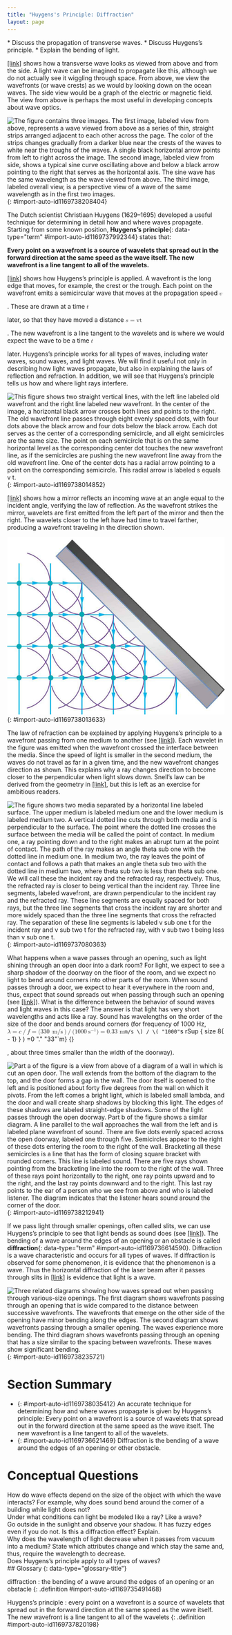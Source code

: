 ```yaml
---
title: "Huygens's Principle: Diffraction"
layout: page
---
```



<div data-type="abstract" markdown="1">
* Discuss the propagation of transverse waves.
* Discuss Huygens’s principle.
* Explain the bending of light.

</div>

[\[link\]](#import-auto-id1169738208404) shows how a transverse wave looks as viewed from above and from the side. A light wave can be imagined to propagate like this, although we do not actually see it wiggling through space. From above, we view the wavefronts (or wave crests) as we would by looking down on the ocean waves. The side view would be a graph of the electric or magnetic field. The view from above is perhaps the most useful in developing concepts about wave optics.

![The figure contains three images. The first image, labeled view from above, represents a wave viewed from above as a series of thin, straight strips arranged adjacent to each other across the page. The color of the strips changes gradually from a darker blue near the crests of the waves to white near the troughs of the waves. A single black horizontal arrow points from left to right across the image. The second image, labeled view from side, shows a typical sine curve oscillating above and below a black arrow pointing to the right that serves as the horizontal axis. The sine wave has the same wavelength as the wave viewed from above. The third image, labeled overall view, is a perspective view of a wave of the same wavelength as in the first two images.](../resources/Figure_28_02_01a.jpg "A transverse wave, such as an electromagnetic wave like light, as viewed from above and from the side. The direction of propagation is perpendicular to the wavefronts (or wave crests) and is represented by an arrow like a ray."){: #import-auto-id1169738208404}

The Dutch scientist Christiaan Huygens (1629–1695) developed a useful technique for determining in detail how and where waves propagate. Starting from some known position, **Huygens’s principle**{: data-type="term" #import-auto-id1169737992344} states that:

**Every point on a wavefront is a source of wavelets that spread out in the forward direction at the same speed as the wave itself. The new wavefront is a line tangent to all of the wavelets.**

[\[link\]](#import-auto-id1169738014852) shows how Huygens’s principle is applied. A wavefront is the long edge that moves, for example, the crest or the trough. Each point on the wavefront emits a semicircular wave that moves at the propagation speed <math xmlns="http://www.w3.org/1998/Math/MathML"><semantics><mrow><mrow><mi>v</mi></mrow><mrow /></mrow><annotation encoding="StarMath 5.0"> size 12{v} {}</annotation></semantics></math>

. These are drawn at a time <math xmlns="http://www.w3.org/1998/Math/MathML"><semantics><mrow><mrow><mi>t</mi></mrow><mrow /></mrow><annotation encoding="StarMath 5.0"> size 12{t} {}</annotation></semantics></math>

 later, so that they have moved a distance <math xmlns="http://www.w3.org/1998/Math/MathML"><semantics><mrow><mrow><mrow><mi>s</mi><mo stretchy="false">=</mo><mstyle fontstyle="italic"><mrow><mtext>vt</mtext></mrow></mstyle></mrow></mrow><mrow /></mrow><annotation encoding="StarMath 5.0"> size 12{s= ital "vt"} {}</annotation></semantics></math>

. The new wavefront is a line tangent to the wavelets and is where we would expect the wave to be a time <math xmlns="http://www.w3.org/1998/Math/MathML"><semantics><mrow><mrow><mi>t</mi></mrow><mrow /></mrow><annotation encoding="StarMath 5.0"> size 12{t} {}</annotation></semantics></math>

 later. Huygens’s principle works for all types of waves, including water waves, sound waves, and light waves. We will find it useful not only in describing how light waves propagate, but also in explaining the laws of reflection and refraction. In addition, we will see that Huygens’s principle tells us how and where light rays interfere.

![This figure shows two straight vertical lines, with the left line labeled old wavefront and the right line labeled new wavefront. In the center of the image, a horizontal black arrow crosses both lines and points to the right. The old wavefront line passes through eight evenly spaced dots, with four dots above the black arrow and four dots below the black arrow. Each dot serves as the center of a corresponding semicircle, and all eight semicircles are the same size. The point on each semicircle that is on the same horizontal level as the corresponding center dot touches the new wavefront line, as if the semicircles are pushing the new wavefront line away from the old wavefront line. One of the center dots has a radial arrow pointing to a point on the corresponding semicircle. This radial arrow is labeled s equals v t.](../resources/Figure_28_02_02a.jpg "Huygens&#x2019;s principle applied to a straight wavefront. Each point on the wavefront emits a semicircular wavelet that moves a distance  &#10; &#10;&#10;  s&#10;=&#10;v&#10;t&#10;&#10; &#10;. The new wavefront is a line tangent to the wavelets."){: #import-auto-id1169738014852}

[\[link\]](#import-auto-id1169738013633) shows how a mirror reflects an incoming wave at an angle equal to the incident angle, verifying the law of reflection. As the wavefront strikes the mirror, wavelets are first emitted from the left part of the mirror and then the right. The wavelets closer to the left have had time to travel farther, producing a wavefront traveling in the direction shown.

![The figure shows a grid pattern made of dots. The overall grid pattern would be square were its upper-right four dots not cut off by a gray solid rectangle oriented at forty five degrees counterclockwise from the vertical. Semicircles representing wavelets are centered on each dot. Arrows indicate that the wavelets approach the angled surface from the left and then reflect downward.](../resources/Figure_28_02_03a.jpg "Huygens&#x2019;s principle applied to a straight wavefront striking a mirror. The wavelets shown were emitted as each point on the wavefront struck the mirror. The tangent to these wavelets shows that the new wavefront has been reflected at an angle equal to the incident angle. The direction of propagation is perpendicular to the wavefront, as shown by the downward-pointing arrows."){: #import-auto-id1169738013633}

The law of refraction can be explained by applying Huygens’s principle to a wavefront passing from one medium to another (see [\[link\]](#import-auto-id1169737080363)). Each wavelet in the figure was emitted when the wavefront crossed the interface between the media. Since the speed of light is smaller in the second medium, the waves do not travel as far in a given time, and the new wavefront changes direction as shown. This explains why a ray changes direction to become closer to the perpendicular when light slows down. Snell’s law can be derived from the geometry in [\[link\]](#import-auto-id1169737080363), but this is left as an exercise for ambitious readers.

![The figure shows two media separated by a horizontal line labeled surface. The upper medium is labeled medium one and the lower medium is labeled medium two. A vertical dotted line cuts through both media and is perpendicular to the surface. The point where the dotted line crosses the surface between the media will be called the point of contact. In medium one, a ray pointing down and to the right makes an abrupt turn at the point of contact. The path of the ray makes an angle theta sub one with the dotted line in medium one. In medium two, the ray leaves the point of contact and follows a path that makes an angle theta sub two with the dotted line in medium two, where theta sub two is less than theta sub one. We will call these the incident ray and the refracted ray, respectively. Thus, the refracted ray is closer to being vertical than the incident ray. Three line segments, labeled wavefront, are drawn perpendicular to the incident ray and the refracted ray. These line segments are equally spaced for both rays, but the three line segments that cross the incident ray are shorter and more widely spaced than the three line segments that cross the refracted ray. The separation of these line segments is labeled v sub one t for the incident ray and v sub two t for the refracted ray, with v sub two t being less than v sub one t.](../resources/Figure_28_02_04a.jpg "Huygens&#x2019;s principle applied to a straight wavefront traveling from one medium to another where its speed is less. The ray bends toward the perpendicular, since the wavelets have a lower speed in the second medium."){: #import-auto-id1169737080363}

What happens when a wave passes through an opening, such as light shining through an open door into a dark room? For light, we expect to see a sharp shadow of the doorway on the floor of the room, and we expect no light to bend around corners into other parts of the room. When sound passes through a door, we expect to hear it everywhere in the room and, thus, expect that sound spreads out when passing through such an opening (see [\[link\]](#import-auto-id1169738212941)). What is the difference between the behavior of sound waves and light waves in this case? The answer is that light has very short wavelengths and acts like a ray. Sound has wavelengths on the order of the size of the door and bends around corners (for frequency of 1000 Hz, <math xmlns="http://www.w3.org/1998/Math/MathML"><semantics><mrow><mrow><mrow><mrow><mrow><mi>λ</mi><mo stretchy="false">=</mo><mrow><mi>c</mi><mo stretchy="false">/</mo><mi>f</mi></mrow></mrow><mo stretchy="false">=</mo><mo stretchy="false">(</mo></mrow><mtext>330</mtext><mspace width="0.25em" /><mrow><mtext>m</mtext><mo stretchy="false">/</mo><mtext>s</mtext></mrow><mrow><mo stretchy="false">)</mo><mo stretchy="false">/</mo><mo stretchy="false">(</mo></mrow><mtext>1000</mtext><mspace width="0.25em" /><msup><mtext>s</mtext><mrow><mrow><mo stretchy="false">−</mo><mn>1</mn></mrow></mrow></msup><mrow><mo stretchy="false">)</mo><mo stretchy="false">=</mo><mn>0</mn></mrow><mtext>.</mtext><mtext>33 m</mtext></mrow></mrow><mrow /></mrow><annotation encoding="StarMath 5.0"> size 12{λ=c/f= \( "330"`m/s \) / \( "1000"`s rSup { size 8{ - 1} } \) =0 "." "33"`m} {}</annotation></semantics></math>

, about three times smaller than the width of the doorway).

![Part a of the figure is a view from above of a diagram of a wall in which is cut an open door. The wall extends from the bottom of the diagram to the top, and the door forms a gap in the wall. The door itself is opened to the left and is positioned about forty five degrees from the wall on which it pivots. From the left comes a bright light, which is labeled small lambda, and the door and wall create sharp shadows by blocking this light. The edges of these shadows are labeled straight-edge shadows. Some of the light passes through the open doorway. Part b of the figure shows a similar diagram. A line parallel to the wall approaches the wall from the left and is labeled plane wavefront of sound. There are five dots evenly spaced across the open doorway, labeled one through five. Semicircles appear to the right of these dots entering the room to the right of the wall. Bracketing all these semicircles is a line that has the form of closing square bracket with rounded corners. This line is labeled sound. There are five rays shown pointing from the bracketing line into the room to the right of the wall. Three of these rays point horizontally to the right, one ray points upward and to the right, and the last ray points downward and to the right. This last ray points to the ear of a person who we see from above and who is labeled listener. The diagram indicates that the listener hears sound around the corner of the door.](../resources/Figure_28_02_05a.jpg "(a) Light passing through a doorway makes a sharp outline on the floor. Since light&#x2019;s wavelength is very small compared with the size of the door, it acts like a ray. (b) Sound waves bend into all parts of the room, a wave effect, because their wavelength is similar to the size of the door."){: #import-auto-id1169738212941}

If we pass light through smaller openings, often called slits, we can use Huygens’s principle to see that light bends as sound does (see [\[link\]](#import-auto-id1169738235721)). The bending of a wave around the edges of an opening or an obstacle is called **diffraction**{: data-type="term" #import-auto-id1169736614590}. Diffraction is a wave characteristic and occurs for all types of waves. If diffraction is observed for some phenomenon, it is evidence that the phenomenon is a wave. Thus the horizontal diffraction of the laser beam after it passes through slits in [\[link\]](/m42501#import-auto-id1169738163458) is evidence that light is a wave.

![Three related diagrams showing how waves spread out when passing through various-size openings. The first diagram shows wavefronts passing through an opening that is wide compared to the distance between successive wavefronts. The wavefronts that emerge on the other side of the opening have minor bending along the edges. The second diagram shows wavefronts passing through a smaller opening. The waves experience more bending. The third diagram shows wavefronts passing through an opening that has a size similar to the spacing between wavefronts. These waves show significant bending.](../resources/Figure_28_02_06a.jpg "Huygens&#x2019;s principle applied to a straight wavefront striking an opening. The edges of the wavefront bend after passing through the opening, a process called diffraction. The amount of bending is more extreme for a small opening, consistent with the fact that wave characteristics are most noticeable for interactions with objects about the same size as the wavelength."){: #import-auto-id1169738235721}

# Section Summary

* {: #import-auto-id1169738035412} An accurate technique for determining how and where waves propagate is given by Huygens’s principle: Every point on a wavefront is a source of wavelets that spread out in the forward direction at the same speed as the wave itself. The new wavefront is a line tangent to all of the wavelets.
* {: #import-auto-id1169736621469} Diffraction is the bending of a wave around the edges of an opening or other obstacle.

# Conceptual Questions

<div data-type="exercise" class="exercise" data-element-type="conceptual-questions">
<div data-type="problem" class="problem" markdown="1">
How do wave effects depend on the size of the object with which the wave interacts? For example, why does sound bend around the corner of a building while light does not?

</div>
</div>

<div data-type="exercise" class="exercise" data-element-type="conceptual-questions">
<div data-type="problem" class="problem" markdown="1">
Under what conditions can light be modeled like a ray? Like a wave?

</div>
</div>

<div data-type="exercise" class="exercise" data-element-type="conceptual-questions">
<div data-type="problem" class="problem" markdown="1">
Go outside in the sunlight and observe your shadow. It has fuzzy edges even if you do not. Is this a diffraction effect? Explain.

</div>
</div>

<div data-type="exercise" class="exercise" data-element-type="conceptual-questions">
<div data-type="problem" class="problem" markdown="1">
Why does the wavelength of light decrease when it passes from vacuum into a medium? State which attributes change and which stay the same and, thus, require the wavelength to decrease.

</div>
</div>

<div data-type="exercise" class="exercise" data-element-type="conceptual-questions">
<div data-type="problem" class="problem" markdown="1">
Does Huygens’s principle apply to all types of waves?

</div>
</div>

<div data-type="glossary" markdown="1">
## Glossary
{: data-type="glossary-title"}

diffraction
: the bending of a wave around the edges of an opening or an obstacle
{: .definition #import-auto-id1169735491468}

Huygens’s principle
: every point on a wavefront is a source of wavelets that spread out in the forward direction at the same speed as the wave itself. The new wavefront is a line tangent to all of the wavelets
{: .definition #import-auto-id1169737820198}

</div>

